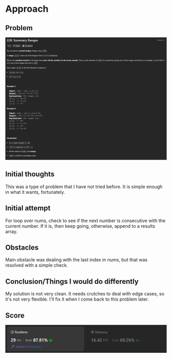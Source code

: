 # Approach

## Problem

![Problem 228](problem_image.png)

## Initial thoughts

This was a type of problem that I have not tried before. It is simple enough in what it wants, fortunately.

## Initial attempt

For loop over nums, check to see if the next number is consecutive with the current number. If it is, then keep going, otherwise, append to a results array.

## Obstacles

Main obstacle was dealing with the last index in nums, but that was resolved with a simple check.

## Conclusion/Things I would do differently

My solution is not very clean. It needs crutches to deal with edge cases, so it's not very flexible. I'll fix it when I come back to this problem later.

## Score

![LeetCode Score](score_image.png)